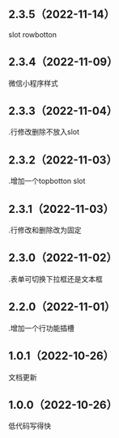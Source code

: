 ## 2.3.5（2022-11-14）
slot rowbotton
## 2.3.4（2022-11-09）
微信小程序样式
## 2.3.3（2022-11-04）
.行修改删除不放入slot
## 2.3.2（2022-11-03）
.增加一个topbotton slot
## 2.3.1（2022-11-03）
.行修改和删除改为固定 
## 2.3.0（2022-11-02）
.表单可切换下拉框还是文本框
## 2.2.0（2022-11-01）
.增加一个行功能插槽
## 1.0.1（2022-10-26）
文档更新
## 1.0.0（2022-10-26）
低代码写得快

